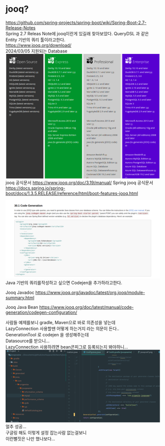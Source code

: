 **jooq?**
============
https://github.com/spring-projects/spring-boot/wiki/Spring-Boot-2.7-Release-Notes  
Spring 2.7 Releas Note에 jooq이란게 있길래 찾아보았다. 
QueryDSL 과 같은 Entity 기반의 쿼리 툴이라고한다.  
https://www.jooq.org/download/  
2024/03/05 지원되는 Database  
![jooqusedb.png](img%2Fjooqusedb.png)
jooq 공식문서
https://www.jooq.org/doc/3.19/manual/
Spring jooq 공식문서  
https://docs.spring.io/spring-boot/docs/1.3.5.RELEASE/reference/html/boot-features-jooq.html

![springdocjooq.png](img%2Fspringdocjooq.png)
Java 기반의 쿼리를작성하고 싶으면 Codejen을 추가하라고한다.  

Jooq Javadoc
https://www.jooq.org/javadoc/latest/org.jooq/module-summary.html

Jooq Java Bean
https://www.jooq.org/doc/latest/manual/code-generation/codegen-configuration/

사람들 예제를보니 gradle, Maven으로 바로 의존성을 넣는데  
LazyConnection 사용할땐 어떻게 하는거지 라는 의문이 든다..  
GenerationTool 로 codejen 을 생성해주는데  
Datasource를 받으니...  
LazyConnection 사용하려면 bean콘피그로 등록되는지 봐야하니...  
![jooqdir.png](img%2Fjooqdir.png)
얼추 성공...  
구글링 해도 이렇게 설정 잡는사람 없는걸보니  
이런뻘짓은 나만 했나보다...  
